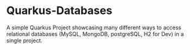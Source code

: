 # Quarkus-Databases
A simple Quarkus Project showcasing many different ways to access relational databases (MySQL, MongoDB, postgreSQL, H2 for Dev) in a single project. 
